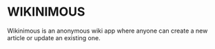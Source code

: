 # WIKINIMOUS
Wikinimous is an anonymous wiki app where anyone can create a new article or update an existing one.
